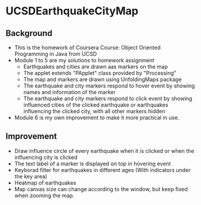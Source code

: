 # UCSDEarthquakeCityMap
## Background
* This is the homework of Coursera Course: Object Oriented Programming in Java from UCSD
* Module 1 to 5 are my solutions to homework assignment 
  * Earthquakes and cities are drawn aas markers on the map
  * The applet extends "PApplet" class provided by "Processing" 
  * The map and markers are drawn using UnfoldingMaps package
  * The earthquake and city markers respond to hover event by showing names and information of the marker
  * The earthquake and city markers respond to click event by showing influenced cities of the clicked earthquake or earthquakes influencing the clicked city, with all other markers hidden
* Module 6 is my own improvement to make it more practical in use.

## Improvement
  * Draw influence circle of every earthquake when it is clicked or when the influencing city is clicked
  * The text label of a marker is displayed on top in hovering event
  * Keyborad filter for earthquakes in different ages (With indicators under the key area)
  * Heatmap of earthquakes
  * Map canvas size can change according to the window, but keep fixed when zooming the map. 
